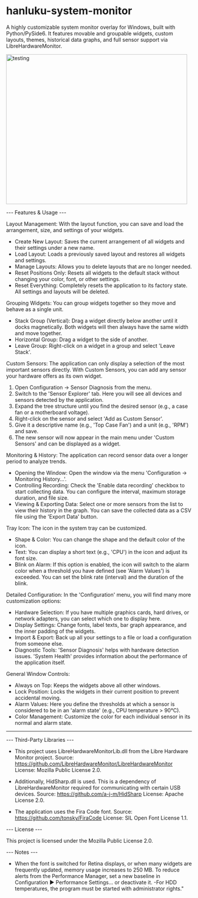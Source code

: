 # hanluku-system-monitor
A highly customizable system monitor overlay for Windows, built with Python/PySide6. It features movable and groupable widgets, custom layouts, themes, historical data graphs, and full sensor support via LibreHardwareMonitor.


<img width="491" height="407" alt="testing" src="https://github.com/user-attachments/assets/30c8d946-c591-47b1-bbce-89031daf36a8" />


--- Features & Usage ---

Layout Management:
With the layout function, you can save and load the arrangement, size, and settings of your widgets.
  - Create New Layout: Saves the current arrangement of all widgets and their settings under a new name.
  - Load Layout: Loads a previously saved layout and restores all widgets and settings.
  - Manage Layouts: Allows you to delete layouts that are no longer needed.
  - Reset Positions Only: Resets all widgets to the default stack without changing your color, font, or other settings.
  - Reset Everything: Completely resets the application to its factory state. All settings and layouts will be deleted.

Grouping Widgets:
You can group widgets together so they move and behave as a single unit.
  - Stack Group (Vertical): Drag a widget directly below another until it docks magnetically. Both widgets will then always have the same width and move together.
  - Horizontal Group: Drag a widget to the side of another.
  - Leave Group: Right-click on a widget in a group and select 'Leave Stack'.

Custom Sensors:
The application can only display a selection of the most important sensors directly. With Custom Sensors, you can add any sensor your hardware offers as its own widget.
  1. Open Configuration -> Sensor Diagnosis from the menu.
  2. Switch to the 'Sensor Explorer' tab. Here you will see all devices and sensors detected by the application.
  3. Expand the tree structure until you find the desired sensor (e.g., a case fan or a motherboard voltage).
  4. Right-click on the sensor and select 'Add as Custom Sensor'.
  5. Give it a descriptive name (e.g., 'Top Case Fan') and a unit (e.g., 'RPM') and save.
  6. The new sensor will now appear in the main menu under 'Custom Sensors' and can be displayed as a widget.

Monitoring & History:
The application can record sensor data over a longer period to analyze trends.
  - Opening the Window: Open the window via the menu 'Configuration -> Monitoring History...'.
  - Controlling Recording: Check the 'Enable data recording' checkbox to start collecting data. You can configure the interval, maximum storage duration, and file size.
  - Viewing & Exporting Data: Select one or more sensors from the list to view their history in the graph. You can save the collected data as a CSV file using the 'Export Data' button.

Tray Icon:
The icon in the system tray can be customized.
  - Shape & Color: You can change the shape and the default color of the icon.
  - Text: You can display a short text (e.g., 'CPU') in the icon and adjust its font size.
  - Blink on Alarm: If this option is enabled, the icon will switch to the alarm color when a threshold you have defined (see 'Alarm Values') is exceeded. You can set the blink rate (interval) and the duration of the blink.

Detailed Configuration:
In the 'Configuration' menu, you will find many more customization options:
  - Hardware Selection: If you have multiple graphics cards, hard drives, or network adapters, you can select which one to display here.
  - Display Settings: Change fonts, label texts, bar graph appearance, and the inner padding of the widgets.
  - Import & Export: Back up all your settings to a file or load a configuration from someone else.
  - Diagnostic Tools: 'Sensor Diagnosis' helps with hardware detection issues. 'System Health' provides information about the performance of the application itself.

General Window Controls:
  - Always on Top: Keeps the widgets above all other windows.
  - Lock Position: Locks the widgets in their current position to prevent accidental moving.
  - Alarm Values: Here you define the thresholds at which a sensor is considered to be in an 'alarm state' (e.g., CPU temperature > 90°C).
  - Color Management: Customize the color for each individual sensor in its normal and alarm state.

--------------------------------------------------

--- Third-Party Libraries ---

  - This project uses LibreHardwareMonitorLib.dll from the Libre Hardware Monitor project.
    Source: https://github.com/LibreHardwareMonitor/LibreHardwareMonitor
    License: Mozilla Public License 2.0.

  - Additionally, HidSharp.dll is used. This is a dependency of LibreHardwareMonitor required for communicating with certain USB devices.
    Source: https://github.com/a-j-m/HidSharp
    License: Apache License 2.0.

  - The application uses the Fira Code font.
    Source: https://github.com/tonsky/FiraCode
    License: SIL Open Font License 1.1.


--- License ---

This project is licensed under the Mozilla Public License 2.0.


--- Notes ---

- When the font is switched for Retina displays, or when many widgets are frequently updated, memory usage increases to 250 MB. To reduce alerts from the Performance Manager, set a new baseline in Configuration ► Performance Settings... or deactivate it.
-For HDD temperatures, the program must be started with administrator rights."
